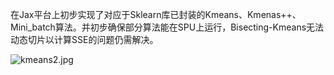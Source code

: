 在Jax平台上初步实现了对应于Sklearn库已封装的Kmeans、Kmenas++、Mini_batch算法。并初步确保部分算法能在SPU上运行，Bisecting-Kmeans无法动态切片以计算SSE的问题仍需解决。

![kmeans2.jpg](https://s2.loli.net/2023/11/15/rc7jbmQau4lkKEV.jpg)
